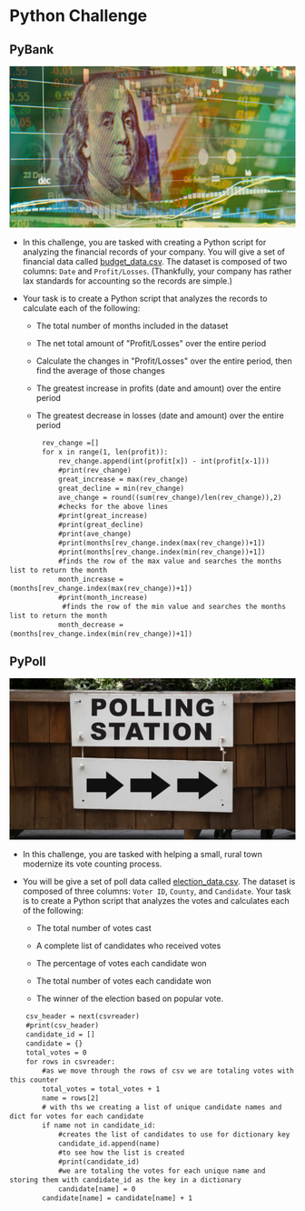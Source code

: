 # Python Challenge

## PyBank

![Revenue](Images/revenue-per-lead.png)

* In this challenge, you are tasked with creating a Python script for analyzing the financial records of your company. You will give a set of financial data called [budget_data.csv](PyBank/Resources/budget_data.csv). The dataset is composed of two columns: `Date` and `Profit/Losses`. (Thankfully, your company has rather lax standards for accounting so the records are simple.)

* Your task is to create a Python script that analyzes the records to calculate each of the following:

  * The total number of months included in the dataset

  * The net total amount of "Profit/Losses" over the entire period

  * Calculate the changes in "Profit/Losses" over the entire period, then find the average of those changes

  * The greatest increase in profits (date and amount) over the entire period

  * The greatest decrease in losses (date and amount) over the entire period
```
        rev_change =[]
        for x in range(1, len(profit)):
            rev_change.append(int(profit[x]) - int(profit[x-1]))
            #print(rev_change)
            great_increase = max(rev_change)
            great_decline = min(rev_change)
            ave_change = round((sum(rev_change)/len(rev_change)),2)
            #checks for the above lines
            #print(great_increase)
            #print(great_decline)
            #print(ave_change)
            #print(months[rev_change.index(max(rev_change))+1])
            #print(months[rev_change.index(min(rev_change))+1])
            #finds the row of the max value and searches the months list to return the month
            month_increase = (months[rev_change.index(max(rev_change))+1])
            #print(month_increase)
             #finds the row of the min value and searches the months list to return the month
            month_decrease = (months[rev_change.index(min(rev_change))+1])
```


## PyPoll

![Vote Counting](Images/Vote_counting.png)

* In this challenge, you are tasked with helping a small, rural town modernize its vote counting process.

* You will be give a set of poll data called [election_data.csv](PyPoll/Resources/election_data.csv). The dataset is composed of three columns: `Voter ID`, `County`, and `Candidate`. Your task is to create a Python script that analyzes the votes and calculates each of the following:

  * The total number of votes cast

  * A complete list of candidates who received votes

  * The percentage of votes each candidate won

  * The total number of votes each candidate won

  * The winner of the election based on popular vote.
```
    csv_header = next(csvreader)
    #print(csv_header)
    candidate_id = []
    candidate = {}
    total_votes = 0
    for rows in csvreader:
        #as we move through the rows of csv we are totaling votes with this counter
        total_votes = total_votes + 1      
        name = rows[2]
        # with ths we creating a list of unique candidate names and dict for votes for each candidate
        if name not in candidate_id:
            #creates the list of candidates to use for dictionary key
            candidate_id.append(name)
            #to see how the list is created
            #print(candidate_id)
            #we are totaling the votes for each unique name and storing them with candidate_id as the key in a dictionary
            candidate[name] = 0
        candidate[name] = candidate[name] + 1
```        


